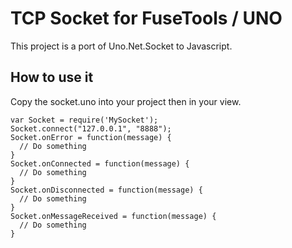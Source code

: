 # TCP Socket for FuseTools / UNO

This project is a port of Uno.Net.Socket to Javascript.

## How to use it

Copy the socket.uno into your project then in your view.

````
var Socket = require('MySocket');
Socket.connect("127.0.0.1", "8888");
Socket.onError = function(message) {
  // Do something
}
Socket.onConnected = function(message) {
  // Do something
}
Socket.onDisconnected = function(message) {
  // Do something
}
Socket.onMessageReceived = function(message) {
  // Do something
}
````

